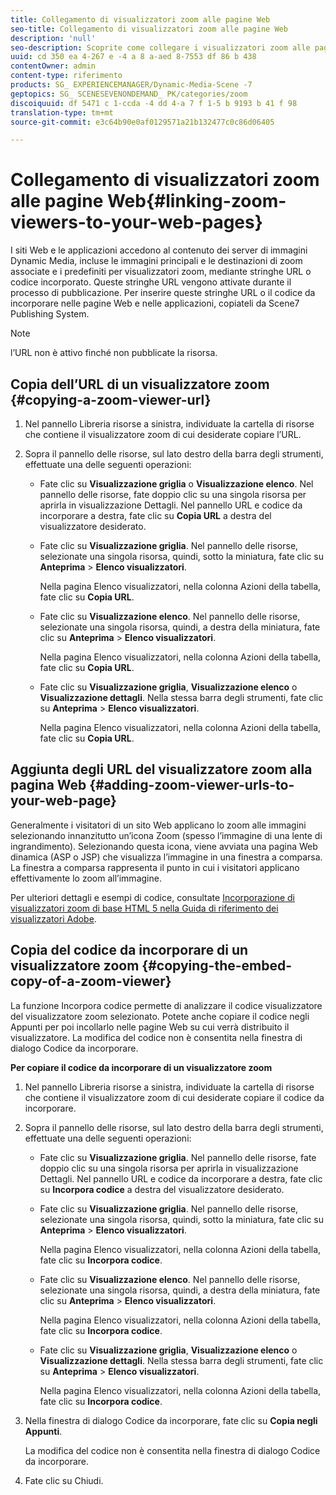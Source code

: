 ```yaml
---
title: Collegamento di visualizzatori zoom alle pagine Web
seo-title: Collegamento di visualizzatori zoom alle pagine Web
description: 'null'
seo-description: Scoprite come collegare i visualizzatori zoom alle pagine Web.
uuid: cd 350 ea 4-267 e -4 a 8 a-aed 8-7553 df 86 b 438
contentOwner: admin
content-type: riferimento
products: SG_ EXPERIENCEMANAGER/Dynamic-Media-Scene -7
geptopics: SG_ SCENESEVENONDEMAND_ PK/categories/zoom
discoiquuid: df 5471 c 1-ccda -4 dd 4-a 7 f 1-5 b 9193 b 41 f 98
translation-type: tm+mt
source-git-commit: e3c64b90e0af0129571a21b132477c0c86d06405

---
```



# Collegamento di visualizzatori zoom alle pagine Web{#linking-zoom-viewers-to-your-web-pages}

I siti Web e le applicazioni accedono al contenuto dei server di immagini Dynamic Media, incluse le immagini principali e le destinazioni di zoom associate e i predefiniti per visualizzatori zoom, mediante stringhe URL o codice incorporato. Queste stringhe URL vengono attivate durante il processo di pubblicazione. Per inserire queste stringhe URL o il codice da incorporare nelle pagine Web e nelle applicazioni, copiateli da Scene7 Publishing System.

>[!NOTE]
>
>l’URL non è attivo finché non pubblicate la risorsa.

## Copia dell’URL di un visualizzatore zoom {#copying-a-zoom-viewer-url}

1. Nel pannello Libreria risorse a sinistra, individuate la cartella di risorse che contiene il visualizzatore zoom di cui desiderate copiare l’URL.
1. Sopra il pannello delle risorse, sul lato destro della barra degli strumenti, effettuate una delle seguenti operazioni:

   * Fate clic su **Visualizzazione griglia** o **Visualizzazione elenco**. Nel pannello delle risorse, fate doppio clic su una singola risorsa per aprirla in visualizzazione Dettagli. Nel pannello URL e codice da incorporare a destra, fate clic su **Copia URL** a destra del visualizzatore desiderato.
   * Fate clic su **Visualizzazione griglia**. Nel pannello delle risorse, selezionate una singola risorsa, quindi, sotto la miniatura, fate clic su **Anteprima** &gt; **Elenco visualizzatori**.

      Nella pagina Elenco visualizzatori, nella colonna Azioni della tabella, fate clic su **Copia URL**.

   * Fate clic su **Visualizzazione elenco**. Nel pannello delle risorse, selezionate una singola risorsa, quindi, a destra della miniatura, fate clic su **Anteprima** &gt; **Elenco visualizzatori**.

      Nella pagina Elenco visualizzatori, nella colonna Azioni della tabella, fate clic su **Copia URL**.

   * Fate clic su **Visualizzazione griglia**, **Visualizzazione elenco** o **Visualizzazione dettagli**. Nella stessa barra degli strumenti, fate clic su **Anteprima** &gt; **Elenco visualizzatori**.

      Nella pagina Elenco visualizzatori, nella colonna Azioni della tabella, fate clic su **Copia URL**.

## Aggiunta degli URL del visualizzatore zoom alla pagina Web {#adding-zoom-viewer-urls-to-your-web-page}

Generalmente i visitatori di un sito Web applicano lo zoom alle immagini selezionando innanzitutto un’icona Zoom (spesso l’immagine di una lente di ingrandimento). Selezionando questa icona, viene avviata una pagina Web dinamica (ASP o JSP) che visualizza l’immagine in una finestra a comparsa. La finestra a comparsa rappresenta il punto in cui i visitatori applicano effettivamente lo zoom all’immagine.

Per ulteriori dettagli e esempi di codice, consultate [Incorporazione di visualizzatori zoom di base HTML 5 nella Guida di riferimento dei visualizzatori Adobe](https://marketing.adobe.com/resources/help/en_US/s7/viewers_ref/c_html5_20_basic_zoom_viewer_about.html).

## Copia del codice da incorporare di un visualizzatore zoom {#copying-the-embed-copy-of-a-zoom-viewer}

La funzione Incorpora codice permette di analizzare il codice visualizzatore del visualizzatore zoom selezionato. Potete anche copiare il codice negli Appunti per poi incollarlo nelle pagine Web su cui verrà distribuito il visualizzatore. La modifica del codice non è consentita nella finestra di dialogo Codice da incorporare.

**Per copiare il codice da incorporare di un visualizzatore zoom**

1. Nel pannello Libreria risorse a sinistra, individuate la cartella di risorse che contiene il visualizzatore zoom di cui desiderate copiare il codice da incorporare.
1. Sopra il pannello delle risorse, sul lato destro della barra degli strumenti, effettuate una delle seguenti operazioni:

   * Fate clic su **Visualizzazione griglia**. Nel pannello delle risorse, fate doppio clic su una singola risorsa per aprirla in visualizzazione Dettagli. Nel pannello URL e codice da incorporare a destra, fate clic su **Incorpora codice** a destra del visualizzatore desiderato.
   * Fate clic su **Visualizzazione griglia**. Nel pannello delle risorse, selezionate una singola risorsa, quindi, sotto la miniatura, fate clic su **Anteprima** &gt; **Elenco visualizzatori**.

      Nella pagina Elenco visualizzatori, nella colonna Azioni della tabella, fate clic su **Incorpora codice**.

   * Fate clic su **Visualizzazione elenco**. Nel pannello delle risorse, selezionate una singola risorsa, quindi, a destra della miniatura, fate clic su **Anteprima** &gt; **Elenco visualizzatori**.

      Nella pagina Elenco visualizzatori, nella colonna Azioni della tabella, fate clic su **Incorpora codice**.

   * Fate clic su **Visualizzazione griglia**, **Visualizzazione elenco** o **Visualizzazione dettagli**. Nella stessa barra degli strumenti, fate clic su **Anteprima** &gt; **Elenco visualizzatori**.

      Nella pagina Elenco visualizzatori, nella colonna Azioni della tabella, fate clic su **Incorpora codice**.

1. Nella finestra di dialogo Codice da incorporare, fate clic su **Copia negli Appunti**.

   La modifica del codice non è consentita nella finestra di dialogo Codice da incorporare.

1. Fate clic su Chiudi.

